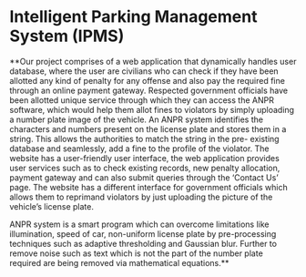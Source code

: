# Intelligent Parking Management System (IPMS)

**Our project comprises of a web application that dynamically handles user database, where the user are civilians who can check if they have been allotted any kind of penalty for any offense and also pay the required fine through an online payment gateway. Respected government officials have been allotted unique service through which they can access the ANPR software, which would help them allot fines to violators by simply uploading a number plate image of the vehicle. An ANPR system identifies the characters and numbers present on the license plate and stores them in a string. This allows the authorities to match the string in the pre- existing database and seamlessly, add a fine to the profile of the violator. The website has a user-friendly user interface, the web application provides user services such as to check existing records, new penalty allocation, payment gateway and can also submit queries through the ‘Contact Us’ page. The website has a different interface for government officials which allows them to reprimand violators by just uploading the picture of the vehicle’s license plate. 

ANPR system is a smart program which can overcome limitations like illumination, speed of car, non-uniform license plate by pre-processing techniques such as adaptive thresholding and Gaussian blur. Further to remove noise such as text which is not the part of the number plate required are being removed via mathematical equations.**
